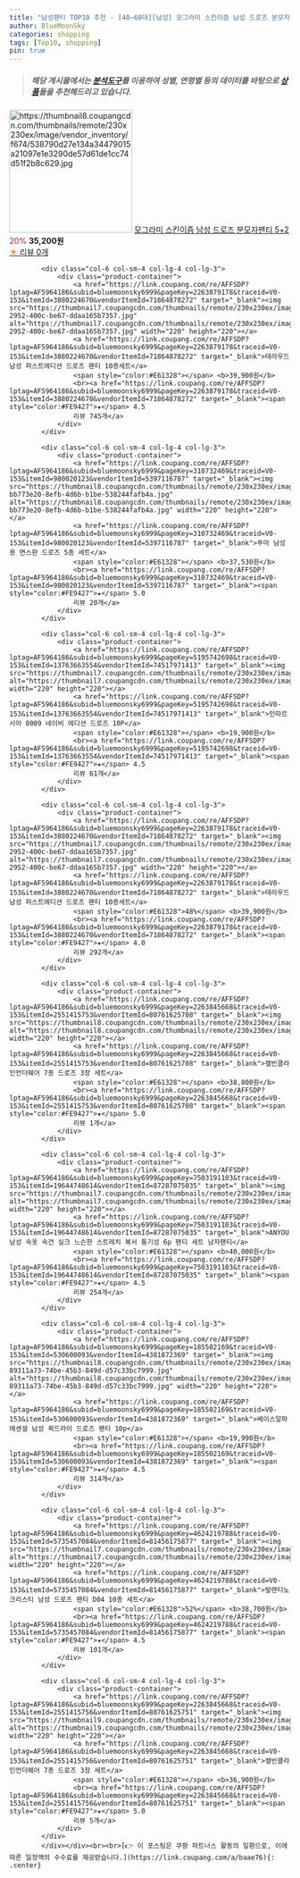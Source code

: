 ```yaml
---
title: "남성팬티 TOP10 추천 - [40~60대][남성] 모그라미 스킨이즘 남성 드로즈 분모자팬티 5+2"
author: BlueMoonSky
categories: shopping
tags: [Top10, shopping]
pin: true
---
```


> ##### 해당 게시물에서는 [**분석도구**](https://itemscout.io/)를 이용하여 **성별**, **연령별** 등의 데이터를 바탕으로 [**상품**](https://link.coupang.com/a/baae76)들을 추천해드리고 있습니다.
<div class="container"><div class="row">
            <div class="col-6 col-sm-4 col-lg-4 col-lg-3">
                <div class="product-container">
                    <a href="https://link.coupang.com/re/AFFSDP?lptag=AF5964186&subid=bluemoonsky6999&pageKey=6667020167&traceid=V0-153&itemId=15325845788&vendorItemId=82546161727" target="_blank"><img src="https://thumbnail8.coupangcdn.com/thumbnails/remote/230x230ex/image/vendor_inventory/f674/538790d27e134a34479015a21097e1e3290de57d61de1cc74d51f2b8c629.jpg" alt="https://thumbnail8.coupangcdn.com/thumbnails/remote/230x230ex/image/vendor_inventory/f674/538790d27e134a34479015a21097e1e3290de57d61de1cc74d51f2b8c629.jpg" width="220" height="220"></a>
                    <a href="https://link.coupang.com/re/AFFSDP?lptag=AF5964186&subid=bluemoonsky6999&pageKey=6667020167&traceid=V0-153&itemId=15325845788&vendorItemId=82546161727" target="_blank">모그라미 스킨이즘 남성 드로즈 분모자팬티 5+2</a>
                    <span style="color:#E61328">20%</span> <b>35,200원</b>
                    <br><a href="https://link.coupang.com/re/AFFSDP?lptag=AF5964186&subid=bluemoonsky6999&pageKey=6667020167&traceid=V0-153&itemId=15325845788&vendorItemId=82546161727" target="_blank"><span style="color:#FE9427">★</span> 
                    리뷰 0개</a>
                </div>
            </div>
            
            <div class="col-6 col-sm-4 col-lg-4 col-lg-3">
                <div class="product-container">
                    <a href="https://link.coupang.com/re/AFFSDP?lptag=AF5964186&subid=bluemoonsky6999&pageKey=2263879178&traceid=V0-153&itemId=3880224670&vendorItemId=71864878272" target="_blank"><img src="https://thumbnail7.coupangcdn.com/thumbnails/remote/230x230ex/image/retail/images/2020/10/07/15/3/75306d4e-2952-400c-be67-ddaa165b7357.jpg" alt="https://thumbnail7.coupangcdn.com/thumbnails/remote/230x230ex/image/retail/images/2020/10/07/15/3/75306d4e-2952-400c-be67-ddaa165b7357.jpg" width="220" height="220"></a>
                    <a href="https://link.coupang.com/re/AFFSDP?lptag=AF5964186&subid=bluemoonsky6999&pageKey=2263879178&traceid=V0-153&itemId=3880224670&vendorItemId=71864878272" target="_blank">테라우드 남성 퍼스트에디션 드로즈 팬티 10종세트</a>
                    <span style="color:#E61328"></span> <b>39,900원</b>
                    <br><a href="https://link.coupang.com/re/AFFSDP?lptag=AF5964186&subid=bluemoonsky6999&pageKey=2263879178&traceid=V0-153&itemId=3880224670&vendorItemId=71864878272" target="_blank"><span style="color:#FE9427">★</span> 4.5
                    리뷰 745개</a>
                </div>
            </div>
            
            <div class="col-6 col-sm-4 col-lg-4 col-lg-3">
                <div class="product-container">
                    <a href="https://link.coupang.com/re/AFFSDP?lptag=AF5964186&subid=bluemoonsky6999&pageKey=310732469&traceid=V0-153&itemId=980020123&vendorItemId=5397116787" target="_blank"><img src="https://thumbnail8.coupangcdn.com/thumbnails/remote/230x230ex/image/retail/images/325648053620711-bb773e20-8efb-4d6b-b1be-538244fafb4a.jpg" alt="https://thumbnail8.coupangcdn.com/thumbnails/remote/230x230ex/image/retail/images/325648053620711-bb773e20-8efb-4d6b-b1be-538244fafb4a.jpg" width="220" height="220"></a>
                    <a href="https://link.coupang.com/re/AFFSDP?lptag=AF5964186&subid=bluemoonsky6999&pageKey=310732469&traceid=V0-153&itemId=980020123&vendorItemId=5397116787" target="_blank">푸마 남성용 면스판 드로즈 5종 세트</a>
                    <span style="color:#E61328"></span> <b>37,530원</b>
                    <br><a href="https://link.coupang.com/re/AFFSDP?lptag=AF5964186&subid=bluemoonsky6999&pageKey=310732469&traceid=V0-153&itemId=980020123&vendorItemId=5397116787" target="_blank"><span style="color:#FE9427">★</span> 5.0
                    리뷰 20개</a>
                </div>
            </div>
            
            <div class="col-6 col-sm-4 col-lg-4 col-lg-3">
                <div class="product-container">
                    <a href="https://link.coupang.com/re/AFFSDP?lptag=AF5964186&subid=bluemoonsky6999&pageKey=5195742698&traceid=V0-153&itemId=13763663554&vendorItemId=74517971413" target="_blank"><img src="https://thumbnail7.coupangcdn.com/thumbnails/remote/230x230ex/image/vendor_inventory/50e2/21855548aca430d13efd710e7cf3f5f71adb3ced30d62988c4c05810d9b4.jpg" alt="https://thumbnail7.coupangcdn.com/thumbnails/remote/230x230ex/image/vendor_inventory/50e2/21855548aca430d13efd710e7cf3f5f71adb3ced30d62988c4c05810d9b4.jpg" width="220" height="220"></a>
                    <a href="https://link.coupang.com/re/AFFSDP?lptag=AF5964186&subid=bluemoonsky6999&pageKey=5195742698&traceid=V0-153&itemId=13763663554&vendorItemId=74517971413" target="_blank">인따르시아 8009 네이비 에디션 드로즈 10P</a>
                    <span style="color:#E61328"></span> <b>19,900원</b>
                    <br><a href="https://link.coupang.com/re/AFFSDP?lptag=AF5964186&subid=bluemoonsky6999&pageKey=5195742698&traceid=V0-153&itemId=13763663554&vendorItemId=74517971413" target="_blank"><span style="color:#FE9427">★</span> 4.5
                    리뷰 61개</a>
                </div>
            </div>
            
            <div class="col-6 col-sm-4 col-lg-4 col-lg-3">
                <div class="product-container">
                    <a href="https://link.coupang.com/re/AFFSDP?lptag=AF5964186&subid=bluemoonsky6999&pageKey=2263879178&traceid=V0-153&itemId=3880224670&vendorItemId=71864878272" target="_blank"><img src="https://thumbnail7.coupangcdn.com/thumbnails/remote/230x230ex/image/retail/images/2020/10/07/15/3/75306d4e-2952-400c-be67-ddaa165b7357.jpg" alt="https://thumbnail7.coupangcdn.com/thumbnails/remote/230x230ex/image/retail/images/2020/10/07/15/3/75306d4e-2952-400c-be67-ddaa165b7357.jpg" width="220" height="220"></a>
                    <a href="https://link.coupang.com/re/AFFSDP?lptag=AF5964186&subid=bluemoonsky6999&pageKey=2263879178&traceid=V0-153&itemId=3880224670&vendorItemId=71864878272" target="_blank">테라우드 남성 퍼스트에디션 드로즈 팬티 10종세트</a>
                    <span style="color:#E61328">48%</span> <b>39,900원</b>
                    <br><a href="https://link.coupang.com/re/AFFSDP?lptag=AF5964186&subid=bluemoonsky6999&pageKey=2263879178&traceid=V0-153&itemId=3880224670&vendorItemId=71864878272" target="_blank"><span style="color:#FE9427">★</span> 4.0
                    리뷰 292개</a>
                </div>
            </div>
            
            <div class="col-6 col-sm-4 col-lg-4 col-lg-3">
                <div class="product-container">
                    <a href="https://link.coupang.com/re/AFFSDP?lptag=AF5964186&subid=bluemoonsky6999&pageKey=2263845668&traceid=V0-153&itemId=2551415753&vendorItemId=80761625708" target="_blank"><img src="https://thumbnail8.coupangcdn.com/thumbnails/remote/230x230ex/image/vendor_inventory/0f67/a567f49ab0cdb6f1012b2c6b6752ae96628e5c631a56b33002209c00e81b.jpg" alt="https://thumbnail8.coupangcdn.com/thumbnails/remote/230x230ex/image/vendor_inventory/0f67/a567f49ab0cdb6f1012b2c6b6752ae96628e5c631a56b33002209c00e81b.jpg" width="220" height="220"></a>
                    <a href="https://link.coupang.com/re/AFFSDP?lptag=AF5964186&subid=bluemoonsky6999&pageKey=2263845668&traceid=V0-153&itemId=2551415753&vendorItemId=80761625708" target="_blank">캘빈클라인언더웨어 7종 드로즈 3장 세트</a>
                    <span style="color:#E61328"></span> <b>38,800원</b>
                    <br><a href="https://link.coupang.com/re/AFFSDP?lptag=AF5964186&subid=bluemoonsky6999&pageKey=2263845668&traceid=V0-153&itemId=2551415753&vendorItemId=80761625708" target="_blank"><span style="color:#FE9427">★</span> 5.0
                    리뷰 1개</a>
                </div>
            </div>
            
            <div class="col-6 col-sm-4 col-lg-4 col-lg-3">
                <div class="product-container">
                    <a href="https://link.coupang.com/re/AFFSDP?lptag=AF5964186&subid=bluemoonsky6999&pageKey=7503191103&traceid=V0-153&itemId=19644748614&vendorItemId=87287075035" target="_blank"><img src="https://thumbnail7.coupangcdn.com/thumbnails/remote/230x230ex/image/vendor_inventory/655c/d10d1df170216c39fca88395b352ef28750ee26b591a0ad1560c908b4a7a.png" alt="https://thumbnail7.coupangcdn.com/thumbnails/remote/230x230ex/image/vendor_inventory/655c/d10d1df170216c39fca88395b352ef28750ee26b591a0ad1560c908b4a7a.png" width="220" height="220"></a>
                    <a href="https://link.coupang.com/re/AFFSDP?lptag=AF5964186&subid=bluemoonsky6999&pageKey=7503191103&traceid=V0-153&itemId=19644748614&vendorItemId=87287075035" target="_blank">ANYOU남성 속옷 속건 실크 느슨한 스트레치 복서 통기성 6p 팬티 세트 남자팬티</a>
                    <span style="color:#E61328"></span> <b>40,000원</b>
                    <br><a href="https://link.coupang.com/re/AFFSDP?lptag=AF5964186&subid=bluemoonsky6999&pageKey=7503191103&traceid=V0-153&itemId=19644748614&vendorItemId=87287075035" target="_blank"><span style="color:#FE9427">★</span> 4.5
                    리뷰 254개</a>
                </div>
            </div>
            
            <div class="col-6 col-sm-4 col-lg-4 col-lg-3">
                <div class="product-container">
                    <a href="https://link.coupang.com/re/AFFSDP?lptag=AF5964186&subid=bluemoonsky6999&pageKey=185502169&traceid=V0-153&itemId=530600093&vendorItemId=4381872369" target="_blank"><img src="https://thumbnail8.coupangcdn.com/thumbnails/remote/230x230ex/image/retail/images/1662580327311408-89311a73-74be-45b3-849d-d57c33bc7999.jpg" alt="https://thumbnail8.coupangcdn.com/thumbnails/remote/230x230ex/image/retail/images/1662580327311408-89311a73-74be-45b3-849d-d57c33bc7999.jpg" width="220" height="220"></a>
                    <a href="https://link.coupang.com/re/AFFSDP?lptag=AF5964186&subid=bluemoonsky6999&pageKey=185502169&traceid=V0-153&itemId=530600093&vendorItemId=4381872369" target="_blank">베이스알파에센셜 남성 퀵드라이 드로즈 팬티 10p</a>
                    <span style="color:#E61328"></span> <b>19,990원</b>
                    <br><a href="https://link.coupang.com/re/AFFSDP?lptag=AF5964186&subid=bluemoonsky6999&pageKey=185502169&traceid=V0-153&itemId=530600093&vendorItemId=4381872369" target="_blank"><span style="color:#FE9427">★</span> 4.5
                    리뷰 314개</a>
                </div>
            </div>
            
            <div class="col-6 col-sm-4 col-lg-4 col-lg-3">
                <div class="product-container">
                    <a href="https://link.coupang.com/re/AFFSDP?lptag=AF5964186&subid=bluemoonsky6999&pageKey=4624219788&traceid=V0-153&itemId=5735457084&vendorItemId=81456175877" target="_blank"><img src="https://thumbnail7.coupangcdn.com/thumbnails/remote/230x230ex/image/vendor_inventory/08b8/9d8d526397237d687c8651d259e997f858e73340e3efefc84d446d6b6613.png" alt="https://thumbnail7.coupangcdn.com/thumbnails/remote/230x230ex/image/vendor_inventory/08b8/9d8d526397237d687c8651d259e997f858e73340e3efefc84d446d6b6613.png" width="220" height="220"></a>
                    <a href="https://link.coupang.com/re/AFFSDP?lptag=AF5964186&subid=bluemoonsky6999&pageKey=4624219788&traceid=V0-153&itemId=5735457084&vendorItemId=81456175877" target="_blank">발렌티노크리스티 남성 드로즈 팬티 D04 10종 세트</a>
                    <span style="color:#E61328">52%</span> <b>38,700원</b>
                    <br><a href="https://link.coupang.com/re/AFFSDP?lptag=AF5964186&subid=bluemoonsky6999&pageKey=4624219788&traceid=V0-153&itemId=5735457084&vendorItemId=81456175877" target="_blank"><span style="color:#FE9427">★</span> 4.5
                    리뷰 101개</a>
                </div>
            </div>
            
            <div class="col-6 col-sm-4 col-lg-4 col-lg-3">
                <div class="product-container">
                    <a href="https://link.coupang.com/re/AFFSDP?lptag=AF5964186&subid=bluemoonsky6999&pageKey=2263845668&traceid=V0-153&itemId=2551415756&vendorItemId=80761625751" target="_blank"><img src="https://thumbnail9.coupangcdn.com/thumbnails/remote/230x230ex/image/vendor_inventory/14f4/2f860404a18920f895652432d1217a79e630e5a458bc55cfa31bf7865697.jpg" alt="https://thumbnail9.coupangcdn.com/thumbnails/remote/230x230ex/image/vendor_inventory/14f4/2f860404a18920f895652432d1217a79e630e5a458bc55cfa31bf7865697.jpg" width="220" height="220"></a>
                    <a href="https://link.coupang.com/re/AFFSDP?lptag=AF5964186&subid=bluemoonsky6999&pageKey=2263845668&traceid=V0-153&itemId=2551415756&vendorItemId=80761625751" target="_blank">캘빈클라인언더웨어 7종 드로즈 3장 세트</a>
                    <span style="color:#E61328"></span> <b>36,900원</b>
                    <br><a href="https://link.coupang.com/re/AFFSDP?lptag=AF5964186&subid=bluemoonsky6999&pageKey=2263845668&traceid=V0-153&itemId=2551415756&vendorItemId=80761625751" target="_blank"><span style="color:#FE9427">★</span> 5.0
                    리뷰 5개</a>
                </div>
            </div>
            </div></div><br><br>[👉 이 포스팅은 쿠팡 파트너스 활동의 일환으로, 이에 따른 일정액의 수수료를 제공받습니다.](https://link.coupang.com/a/baae76){: .center}